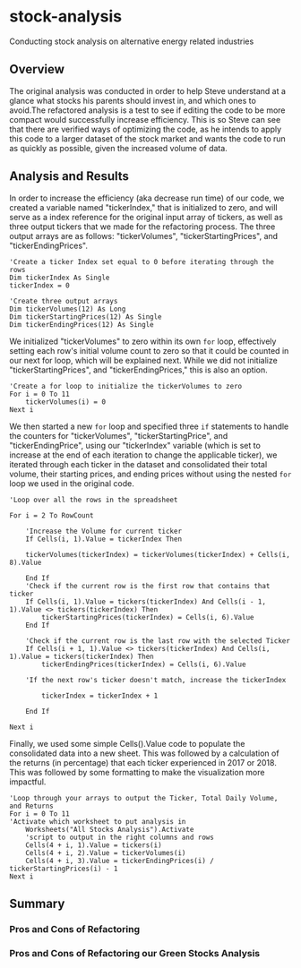 # stock-analysis
 Conducting stock analysis on alternative energy related industries

## Overview
The original analysis was conducted in order to help Steve understand at a glance what stocks his parents should invest in, and which ones to avoid.The refactored analysis is a test to see if editing the code to be more compact would successfully increase efficiency. This is so Steve can see that there are verified ways of optimizing the code, as he intends to apply this code to a larger dataset of the stock market and wants the code to run as quickly as possible, given the increased volume of data. 
## Analysis and Results
In order to increase the efficiency (aka decrease run time) of our code, we created a variable named "tickerIndex," that is initialized to zero, and will serve as a index reference for the original input array of tickers, as well as three output tickers that we made for the refactoring process. The three output arrays are as follows: "tickerVolumes", "tickerStartingPrices", and "tickerEndingPrices". 
```
'Create a ticker Index set equal to 0 before iterating through the rows
Dim tickerIndex As Single
tickerIndex = 0

'Create three output arrays
Dim tickerVolumes(12) As Long
Dim tickerStartingPrices(12) As Single
Dim tickerEndingPrices(12) As Single
```
We initialized "tickerVolumes" to zero within its own ```for``` loop, effectively setting each row's initial volume count to zero so that it could be counted in our next for loop, which will be explained next. While we did not initialize "tickerStartingPrices", and "tickerEndingPrices," this is also an option.
```
'Create a for loop to initialize the tickerVolumes to zero
For i = 0 To 11
    tickerVolumes(i) = 0
Next i
```
We then started a new ```for``` loop and specified three ```if``` statements to handle the counters for "tickerVolumes", "tickerStartingPrice", and "tickerEndingPrice", using our "tickerIndex" variable (which is set to increase at the end of each iteration to change the applicable ticker), we iterated through each ticker in the dataset and consolidated their total volume, their starting prices, and ending prices without using the nested ```for``` loop we used in the original code.
```
'Loop over all the rows in the spreadsheet

For i = 2 To RowCount

    'Increase the Volume for current ticker
    If Cells(i, 1).Value = tickerIndex Then
        
    tickerVolumes(tickerIndex) = tickerVolumes(tickerIndex) + Cells(i, 8).Value
    
    End If
    'Check if the current row is the first row that contains that ticker
    If Cells(i, 1).Value = tickers(tickerIndex) And Cells(i - 1, 1).Value <> tickers(tickerIndex) Then
        tickerStartingPrices(tickerIndex) = Cells(i, 6).Value
    End If

    'Check if the current row is the last row with the selected Ticker
    If Cells(i + 1, 1).Value <> tickers(tickerIndex) And Cells(i, 1).Value = tickers(tickerIndex) Then
        tickerEndingPrices(tickerIndex) = Cells(i, 6).Value
        
    'If the next row's ticker doesn't match, increase the tickerIndex

        tickerIndex = tickerIndex + 1
        
    End If

Next i
```
Finally, we used some simple Cells().Value code to populate the consolidated data into a new sheet. This was followed by a calculation of the returns (in percentage) that each ticker experienced in 2017 or 2018. This was followed by some formatting to make the visualization more impactful. 
```
'Loop through your arrays to output the Ticker, Total Daily Volume, and Returns
For i = 0 To 11
'Activate which worksheet to put analysis in
    Worksheets("All Stocks Analysis").Activate
    'script to output in the right columns and rows
    Cells(4 + i, 1).Value = tickers(i)
    Cells(4 + i, 2).Value = tickerVolumes(i)
    Cells(4 + i, 3).Value = tickerEndingPrices(i) / tickerStartingPrices(i) - 1
Next i
```
## Summary

### Pros and Cons of Refactoring

### Pros and Cons of Refactoring our Green Stocks Analysis
